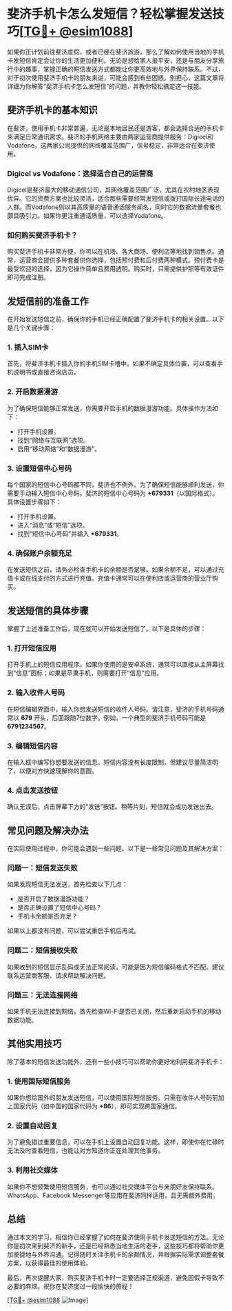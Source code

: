 # 斐济手机卡怎么发短信？轻松掌握发送技巧[[TG💪+ @esim1088](https://t.me/s/esim1088)]

如果你正计划前往斐济度假，或者已经在斐济旅游，那么了解如何使用当地的手机卡发短信肯定会让你的生活更加便利。无论是想给家人报平安，还是与朋友分享旅行中的趣事，掌握正确的短信发送方式都能让你更高效地与外界保持联系。不过，对于初次使用斐济手机卡的朋友来说，可能会感到有些困惑。别担心，这篇文章将详细为你解答“斐济手机卡怎么发短信”的问题，并教你轻松搞定这一技能。

## 斐济手机卡的基本知识

在斐济，使用手机卡非常普遍，无论是本地居民还是游客，都会选择合适的手机卡来满足日常通讯需求。斐济的手机网络主要由两家运营商提供服务：Digicel和Vodafone。这两家公司提供的网络覆盖范围广，信号稳定，非常适合在斐济使用。

### Digicel vs Vodafone：选择适合自己的运营商

Digicel是斐济最大的移动通信公司，其网络覆盖范围广泛，尤其在农村地区表现优异。它的资费方案也比较灵活，适合那些需要经常发短信或拨打国际长途电话的人群。而Vodafone则以其高质量的语音通话服务闻名，同时它的数据流量套餐也颇具吸引力。如果你更注重通话质量，可以选择Vodafone。

### 如何购买斐济手机卡？

购买斐济手机卡非常方便。你可以在机场、各大商场、便利店等地找到销售点。通常，运营商会提供多种套餐供你选择，包括预付费和后付费两种模式。预付费卡是最受欢迎的选择，因为它操作简单且费用透明。购买时，只需提供护照等有效证件即可完成注册。

## 发短信前的准备工作

在开始发送短信之前，确保你的手机已经正确配置了斐济手机卡的相关设置。以下是几个关键步骤：

### 1. 插入SIM卡

首先，将斐济手机卡插入你的手机SIM卡槽中。如果不确定具体位置，可以查看手机说明书或直接咨询店员。

### 2. 开启数据漫游

为了确保短信能够正常发送，你需要开启手机的数据漫游功能。具体操作方法如下：
- 打开手机设置。
- 找到“网络与互联网”选项。
- 启用“移动网络”和“数据漫游”。

### 3. 设置短信中心号码

每个国家的短信中心号码都不同，斐济也不例外。为了确保短信能够顺利发送，你需要手动输入短信中心号码。斐济的短信中心号码为 **+679331**（以国际格式）。具体设置步骤如下：
- 打开手机设置。
- 进入“消息”或“短信”选项。
- 找到“短信中心号码”并输入 **+679331**。

### 4. 确保账户余额充足

在发送短信之前，请务必检查手机卡的余额是否足够。如果余额不足，可以通过充值卡或在线支付的方式进行充值。充值卡通常可以在便利店或运营商的营业厅购买。

## 发送短信的具体步骤

掌握了上述准备工作后，现在就可以开始发送短信了。以下是具体的步骤：

### 1. 打开短信应用

打开手机上的短信应用程序。如果你使用的是安卓系统，通常可以直接从主屏幕找到“信息”图标；如果是苹果手机，则需要打开“信息”应用。

### 2. 输入收件人号码

在短信编辑界面中，输入你想发送短信的收件人号码。请注意，斐济的手机号码通常以 **679** 开头，后面跟随7位数字。例如，一个典型的斐济手机号码可能是 **6791234567**。

### 3. 编辑短信内容

在输入框中编写你想要发送的信息。短信内容没有长度限制，但建议尽量简洁明了，以便对方快速理解你的意图。

### 4. 点击发送按钮

确认无误后，点击屏幕下方的“发送”按钮。稍等片刻，短信就会成功发送出去。

## 常见问题及解决办法

在实际使用过程中，你可能会遇到一些问题。以下是一些常见问题及其解决方案：

### 问题一：短信发送失败

如果发现短信无法发送，首先检查以下几点：
- 是否开启了数据漫游功能？
- 是否正确设置了短信中心号码？
- 手机卡余额是否充足？

如果以上都没有问题，可以尝试重启手机后再试。

### 问题二：短信接收失败

如果收到的短信显示乱码或无法正常阅读，可能是因为短信编码格式不匹配。建议联系运营商客服，请求帮助解决问题。

### 问题三：无法连接网络

如果手机无法连接到网络，首先检查Wi-Fi是否已关闭，然后重新启动手机的移动数据功能。

## 其他实用技巧

除了基本的短信发送功能外，还有一些小技巧可以帮助你更好地利用斐济手机卡：

### 1. 使用国际短信服务

如果你想给国外的朋友发送短信，可以使用国际短信服务。只需在收件人号码前加上国家代码（如中国的国家代码为 **+86**），即可实现跨国家通信。

### 2. 设置自动回复

为了避免错过重要信息，可以在手机上设置自动回复功能。这样，即使你在忙碌时无法及时查看短信，也能让对方知道你正在处理其他事务。

### 3. 利用社交媒体

如果你不想频繁使用短信服务，也可以通过社交媒体平台与亲朋好友保持联系。WhatsApp、Facebook Messenger等应用在斐济同样适用，且无需额外费用。

## 总结

通过本文的学习，相信你已经掌握了如何在斐济使用手机卡发送短信的方法。无论你是初次来到斐济的新手，还是已经熟悉当地生活的老手，这些技巧都将帮助你更加便捷地与外界沟通。记得随时关注手机卡的余额情况，并根据实际需求调整套餐方案，以获得最佳的使用体验。

最后，再次提醒大家，购买斐济手机卡时一定要选择正规渠道，避免因假卡导致不必要的麻烦。祝你在斐济度过一段愉快的旅程！

[[TG💪+ @esim1088](https://t.me/s/esim1088) ![Image](https://i.postimg.cc/4NQfJmqS/Snipaste-2025-05-13-00-14-12.png)]